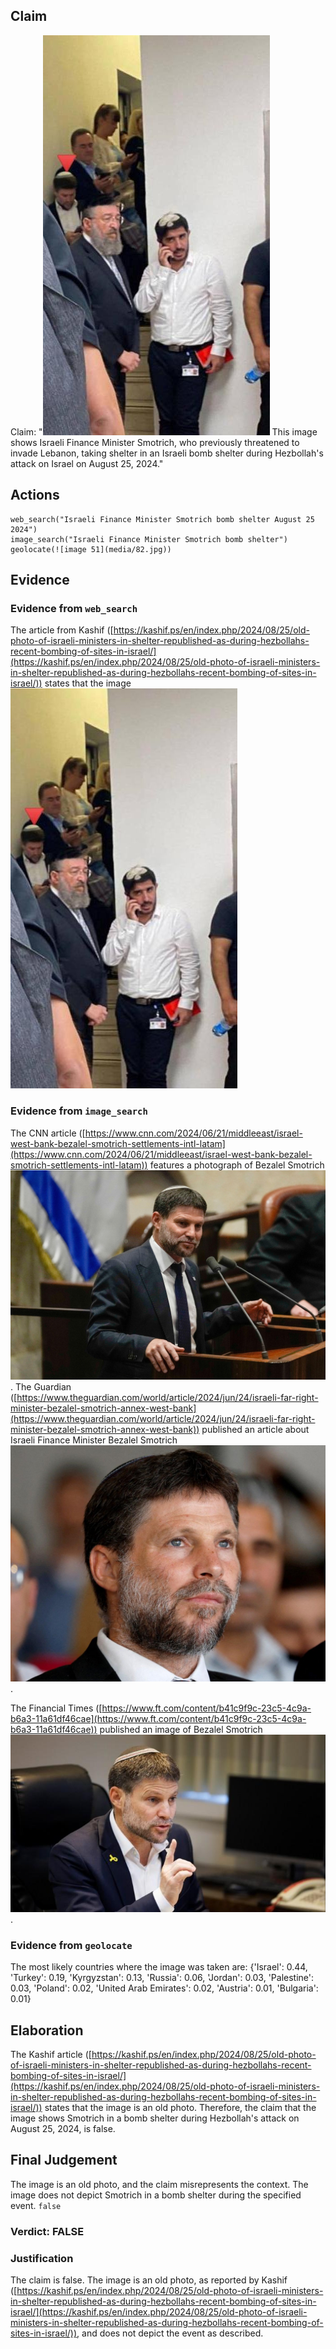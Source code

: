 ## Claim
Claim: "![image 51](media/82.jpg) This image shows Israeli Finance Minister Smotrich, who previously threatened to invade Lebanon, taking shelter in an Israeli bomb shelter during Hezbollah's attack on Israel on August 25, 2024."

## Actions
```
web_search("Israeli Finance Minister Smotrich bomb shelter August 25 2024")
image_search("Israeli Finance Minister Smotrich bomb shelter")
geolocate(![image 51](media/82.jpg))
```

## Evidence
### Evidence from `web_search`
The article from Kashif ([https://kashif.ps/en/index.php/2024/08/25/old-photo-of-israeli-ministers-in-shelter-republished-as-during-hezbollahs-recent-bombing-of-sites-in-israel/](https://kashif.ps/en/index.php/2024/08/25/old-photo-of-israeli-ministers-in-shelter-republished-as-during-hezbollahs-recent-bombing-of-sites-in-israel/)) states that the image ![image 51](media/82.jpg)

### Evidence from `image_search`
The CNN article ([https://www.cnn.com/2024/06/21/middleeast/israel-west-bank-bezalel-smotrich-settlements-intl-latam](https://www.cnn.com/2024/06/21/middleeast/israel-west-bank-bezalel-smotrich-settlements-intl-latam)) features a photograph of Bezalel Smotrich ![image 8210](media/2025-08-29_22-25-1756506314-497918.jpg). The Guardian ([https://www.theguardian.com/world/article/2024/jun/24/israeli-far-right-minister-bezalel-smotrich-annex-west-bank](https://www.theguardian.com/world/article/2024/jun/24/israeli-far-right-minister-bezalel-smotrich-annex-west-bank)) published an article about Israeli Finance Minister Bezalel Smotrich ![image 8211](media/2025-08-29_22-25-1756506314-810296.jpg).

The Financial Times ([https://www.ft.com/content/b41c9f9c-23c5-4c9a-b6a3-11a61df46cae](https://www.ft.com/content/b41c9f9c-23c5-4c9a-b6a3-11a61df46cae)) published an image of Bezalel Smotrich ![image 8212](media/2025-08-29_22-25-1756506314-935701.jpg).


### Evidence from `geolocate`
The most likely countries where the image was taken are: {'Israel': 0.44, 'Turkey': 0.19, 'Kyrgyzstan': 0.13, 'Russia': 0.06, 'Jordan': 0.03, 'Palestine': 0.03, 'Poland': 0.02, 'United Arab Emirates': 0.02, 'Austria': 0.01, 'Bulgaria': 0.01}

## Elaboration
The Kashif article ([https://kashif.ps/en/index.php/2024/08/25/old-photo-of-israeli-ministers-in-shelter-republished-as-during-hezbollahs-recent-bombing-of-sites-in-israel/](https://kashif.ps/en/index.php/2024/08/25/old-photo-of-israeli-ministers-in-shelter-republished-as-during-hezbollahs-recent-bombing-of-sites-in-israel/)) states that the image is an old photo. Therefore, the claim that the image shows Smotrich in a bomb shelter during Hezbollah's attack on August 25, 2024, is false.


## Final Judgement
The image is an old photo, and the claim misrepresents the context. The image does not depict Smotrich in a bomb shelter during the specified event. `false`

### Verdict: FALSE

### Justification
The claim is false. The image is an old photo, as reported by Kashif ([https://kashif.ps/en/index.php/2024/08/25/old-photo-of-israeli-ministers-in-shelter-republished-as-during-hezbollahs-recent-bombing-of-sites-in-israel/](https://kashif.ps/en/index.php/2024/08/25/old-photo-of-israeli-ministers-in-shelter-republished-as-during-hezbollahs-recent-bombing-of-sites-in-israel/)), and does not depict the event as described.
